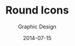 ---
title: Round Icons
subtitle: Graphic Design
layout: default
modal-id: 6
date: '2014-07-15'
img: roundicons.png
thumbnail: roundicons-thumbnail.png
alt: image-alt
project-date: April 2014
client: Start Bootstrap
category: Web Development
description: Lorem ipsum

---